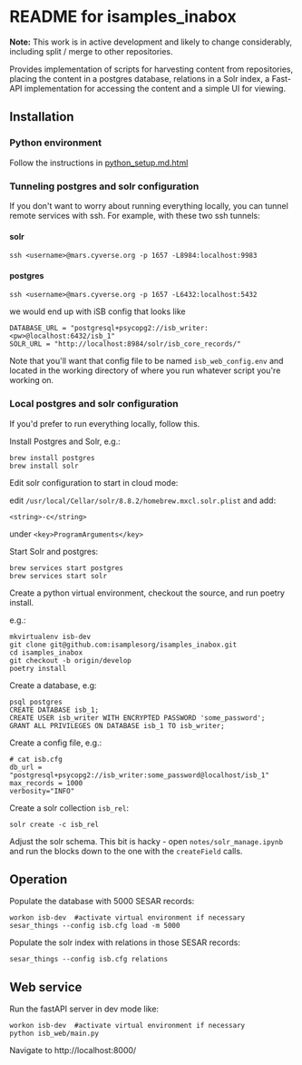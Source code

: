 # README for isamples_inabox

**Note:** This work is in active development and likely to change 
considerably, including split / merge to other repositories.

Provides implementation of scripts for harvesting content from 
repositories, placing the content in a postgres database, relations
in a Solr index, a Fast-API implementation for accessing the content 
and a simple UI for viewing. 

## Installation

### Python environment
Follow the instructions in [python_setup.md.html](docs/python_setup.md.html)

### Tunneling postgres and solr configuration
If you don't want to worry about running everything locally, you can tunnel remote services with ssh.
For example, with these two ssh tunnels:
#### solr
```
ssh <username>@mars.cyverse.org -p 1657 -L8984:localhost:9983
```
#### postgres
```
ssh <username>@mars.cyverse.org -p 1657 -L6432:localhost:5432
```
we would end up with iSB config that looks like
```
DATABASE_URL = "postgresql+psycopg2://isb_writer:<pw>@localhost:6432/isb_1"
SOLR_URL = "http://localhost:8984/solr/isb_core_records/"
```
Note that you'll want that config file to be named `isb_web_config.env` and located in the working directory of where 
you run whatever script you're working on. 
### Local postgres and solr configuration
If you'd prefer to run everything locally, follow this.

Install Postgres and Solr, e.g.:
```
brew install postgres
brew install solr
```

Edit solr configuration to start in cloud mode:

edit `/usr/local/Cellar/solr/8.8.2/homebrew.mxcl.solr.plist` and add:
```
<string>-c</string>  
```
under `<key>ProgramArguments</key>`

Start Solr and postgres:
```
brew services start postgres
brew services start solr
```

Create a python virtual environment, checkout the source, and run poetry install.

e.g.:
```
mkvirtualenv isb-dev
git clone git@github.com:isamplesorg/isamples_inabox.git
cd isamples_inabox
git checkout -b origin/develop
poetry install
```

Create a database, e.g:
```
psql postgres
CREATE DATABASE isb_1;
CREATE USER isb_writer WITH ENCRYPTED PASSWORD 'some_password';
GRANT ALL PRIVILEGES ON DATABASE isb_1 TO isb_writer;
```

Create a config file, e.g.:
```
# cat isb.cfg
db_url = "postgresql+psycopg2://isb_writer:some_password@localhost/isb_1"
max_records = 1000
verbosity="INFO"
```

Create a solr collection `isb_rel`:
```
solr create -c isb_rel
```

Adjust the solr schema. This bit is hacky - open `notes/solr_manage.ipynb` 
and run the blocks down to the one with the `createField` calls. 

## Operation

Populate the database with 5000 SESAR records:

```
workon isb-dev  #activate virtual environment if necessary
sesar_things --config isb.cfg load -m 5000
```

Populate the solr index with relations in those SESAR records:
```
sesar_things --config isb.cfg relations
```

## Web service

Run the fastAPI server in dev mode like:
```
workon isb-dev  #activate virtual environment if necessary
python isb_web/main.py
```

Navigate to http://localhost:8000/


